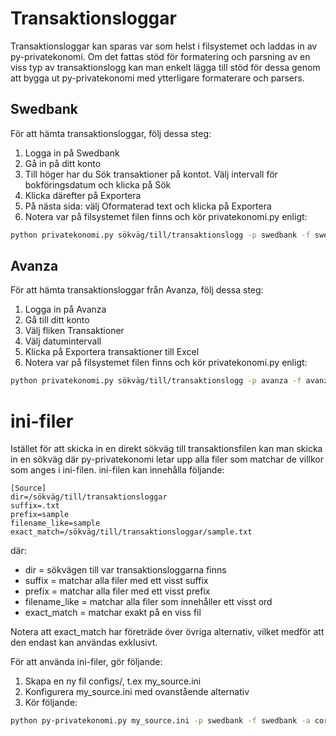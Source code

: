 Transaktionsloggar
==================
Transaktionsloggar kan sparas var som helst i filsystemet och laddas in av py-privatekonomi. Om det fattas stöd för formatering och parsning av en viss typ av transaktionslogg kan man enkelt lägga till stöd för dessa genom att bygga ut py-privatekonomi med ytterligare formaterare och parsers.

Swedbank
--------
För att hämta transaktionsloggar, följ dessa steg:

1. Logga in på Swedbank
2. Gå in på ditt konto
3. Till höger har du Sök transaktioner på kontot. Välj intervall för bokföringsdatum och klicka på Sök
4. Klicka därefter på Exportera
5. På nästa sida: välj Oformaterad text och klicka på Exportera
6. Notera var på filsystemet filen finns och kör privatekonomi.py enligt:
```bash
python privatekonomi.py sökväg/till/transaktionslogg -p swedbank -f swedbank -a core.apps.example1
```

Avanza
------
För att hämta transaktionsloggar från Avanza, följ dessa steg:

1. Logga in på Avanza
2. Gå till ditt konto
3. Välj fliken Transaktioner
4. Välj datumintervall
5. Klicka på Exportera transaktioner till Excel
6. Notera var på filsystemet filen finns och kör privatekonomi.py enligt:
```bash
python privatekonomi.py sökväg/till/transaktionslogg -p avanza -f avanza -a core.apps.example1
```

ini-filer
=========
Istället för att skicka in en direkt sökväg till transaktionsfilen kan man skicka in en sökväg där py-privatekonomi letar upp alla filer som matchar de villkor som anges i ini-filen. ini-filen kan innehålla följande:

```
[Source]
dir=/sökväg/till/transaktionsloggar
suffix=.txt
prefix=sample
filename_like=sample
exact_match=/sökväg/till/transaktionsloggar/sample.txt
```

där:

* dir = sökvägen till var transaktionsloggarna finns
* suffix = matchar alla filer med ett visst suffix
* prefix = matchar alla filer med ett visst prefix
* filename_like = matchar alla filer som innehåller ett visst ord
* exact_match = matchar exakt på en viss fil

Notera att exact_match har företräde över övriga alternativ, vilket medför att den endast kan användas exklusivt.

För att använda ini-filer, gör följande:

1. Skapa en ny fil configs/, t.ex my_source.ini
2. Konfigurera my_source.ini med ovanstående alternativ
3.  Kör följande:
```bash
python py-privatekonomi.py my_source.ini -p swedbank -f swedbank -a core.apps.example1
```

